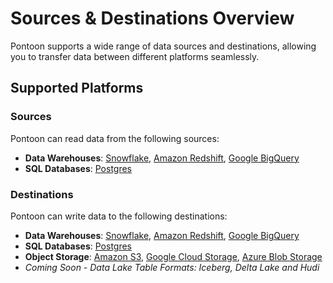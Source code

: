 # Sources & Destinations Overview

Pontoon supports a wide range of data sources and destinations, allowing you to transfer data between different platforms seamlessly.

## Supported Platforms

### Sources

Pontoon can read data from the following sources:

- **Data Warehouses**: [Snowflake](sources/snowflake.md), [Amazon Redshift](sources/redshift.md), [Google BigQuery](sources/bigquery.md)
- **SQL Databases**: [Postgres](sources/postgresql.md)

### Destinations

Pontoon can write data to the following destinations:

- **Data Warehouses**: [Snowflake](destinations/snowflake.md), [Amazon Redshift](destinations/redshift.md), [Google BigQuery](destinations/bigquery.md)
- **SQL Databases**: [Postgres](destinations/postgresql.md)
- **Object Storage**: [Amazon S3](https://aws.amazon.com/s3/), [Google Cloud Storage](https://cloud.google.com/storage), [Azure Blob Storage](https://azure.microsoft.com/en-us/products/storage/blobs)
- _Coming Soon - Data Lake Table Formats: Iceberg, Delta Lake and Hudi_ 
